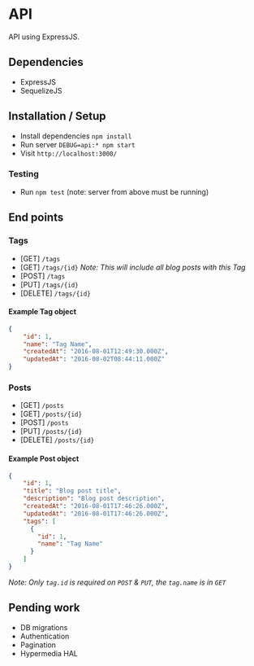 # API

API using ExpressJS.

## Dependencies

* ExpressJS
* SequelizeJS

## Installation / Setup

* Install dependencies `npm install`
* Run server `DEBUG=api:* npm start`
* Visit `http://localhost:3000/`

### Testing

* Run `npm test` (note: server from above must be running)

## End points

### Tags

* [GET] `/tags`
* [GET] `/tags/{id}` *Note: This will include all blog posts with this Tag*
* [POST] `/tags`
* [PUT] `/tags/{id}`
* [DELETE] `/tags/{id}`

#### Example Tag object

```json
{
    "id": 1,
    "name": "Tag Name",
    "createdAt": "2016-08-01T12:49:30.000Z",
    "updatedAt": "2016-08-02T08:44:11.000Z"
}
```

### Posts

* [GET] `/posts`
* [GET] `/posts/{id}`
* [POST] `/posts`
* [PUT] `/posts/{id}`
* [DELETE] `/posts/{id}`

#### Example Post object

```json
{
    "id": 1,
    "title": "Blog post title",
    "description": "Blog post description",
    "createdAt": "2016-08-01T17:46:26.000Z",
    "updatedAt": "2016-08-01T17:46:26.000Z",
    "tags": [
      {
        "id": 1,
        "name": "Tag Name"
      }
    ]
}
```

*Note: Only `tag.id` is required on `POST` & `PUT`, the `tag.name` is in `GET`*

## Pending work

* DB migrations
* Authentication
* Pagination
* Hypermedia HAL
